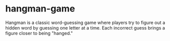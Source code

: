 # hangman-game
Hangman is a classic word-guessing game where players try to figure out a hidden word by guessing one letter at a time. Each incorrect guess brings a figure closer to being "hanged."
